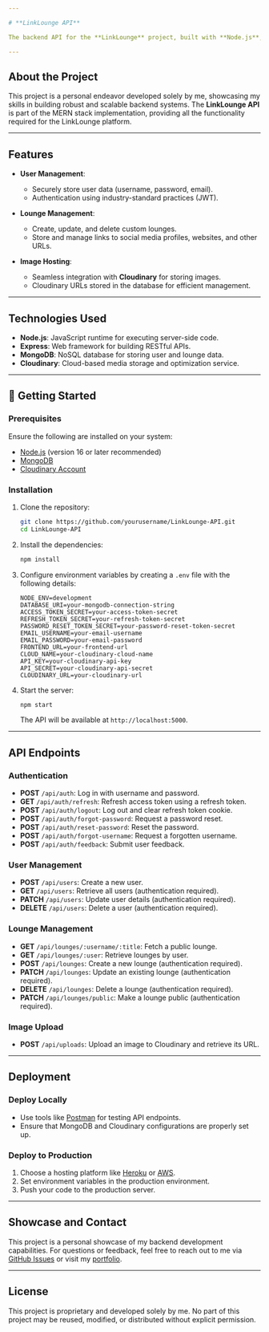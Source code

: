 ```yaml
---

# **LinkLounge API**

The backend API for the **LinkLounge** project, built with **Node.js**, **Express**, and **MongoDB**. This API powers the LinkLounge platform, enabling users to create personalized lounges to share links, images, and social media profiles in a centralized, customizable space.

---
```


## **About the Project**

This project is a personal endeavor developed solely by me, showcasing my skills in building robust and scalable backend systems. The **LinkLounge API** is part of the MERN stack implementation, providing all the functionality required for the LinkLounge platform.

---

## **Features**

- **User Management**:  
  - Securely store user data (username, password, email).  
  - Authentication using industry-standard practices (JWT).

- **Lounge Management**:  
  - Create, update, and delete custom lounges.  
  - Store and manage links to social media profiles, websites, and other URLs.

- **Image Hosting**:  
  - Seamless integration with **Cloudinary** for storing images.  
  - Cloudinary URLs stored in the database for efficient management.

---

## **Technologies Used**

- **Node.js**: JavaScript runtime for executing server-side code.  
- **Express**: Web framework for building RESTful APIs.  
- **MongoDB**: NoSQL database for storing user and lounge data.  
- **Cloudinary**: Cloud-based media storage and optimization service.

---

## 🚀 **Getting Started**

### **Prerequisites**

Ensure the following are installed on your system:

- [Node.js](https://nodejs.org/) (version 16 or later recommended)  
- [MongoDB](https://www.mongodb.com/try/download/community)  
- [Cloudinary Account](https://cloudinary.com/)

### **Installation**

1. Clone the repository:
   ```bash
   git clone https://github.com/yourusername/LinkLounge-API.git
   cd LinkLounge-API
   ```
2. Install the dependencies:
   ```bash
   npm install
   ```

3. Configure environment variables by creating a `.env` file with the following details:
   ```env
   NODE_ENV=development
   DATABASE_URI=your-mongodb-connection-string
   ACCESS_TOKEN_SECRET=your-access-token-secret
   REFRESH_TOKEN_SECRET=your-refresh-token-secret
   PASSWORD_RESET_TOKEN_SECRET=your-password-reset-token-secret
   EMAIL_USERNAME=your-email-username
   EMAIL_PASSWORD=your-email-password
   FRONTEND_URL=your-frontend-url
   CLOUD_NAME=your-cloudinary-cloud-name
   API_KEY=your-cloudinary-api-key
   API_SECRET=your-cloudinary-api-secret
   CLOUDINARY_URL=your-cloudinary-url
   ```

4. Start the server:
   ```bash
   npm start
   ```
   The API will be available at `http://localhost:5000`.

---

## **API Endpoints**

### **Authentication**

- **POST** `/api/auth`: Log in with username and password.  
- **GET** `/api/auth/refresh`: Refresh access token using a refresh token.  
- **POST** `/api/auth/logout`: Log out and clear refresh token cookie.  
- **POST** `/api/auth/forgot-password`: Request a password reset.  
- **POST** `/api/auth/reset-password`: Reset the password.  
- **POST** `/api/auth/forgot-username`: Request a forgotten username.  
- **POST** `/api/auth/feedback`: Submit user feedback.

### **User Management**

- **POST** `/api/users`: Create a new user.  
- **GET** `/api/users`: Retrieve all users (authentication required).  
- **PATCH** `/api/users`: Update user details (authentication required).  
- **DELETE** `/api/users`: Delete a user (authentication required).

### **Lounge Management**

- **GET** `/api/lounges/:username/:title`: Fetch a public lounge.  
- **GET** `/api/lounges/:user`: Retrieve lounges by user.  
- **POST** `/api/lounges`: Create a new lounge (authentication required).  
- **PATCH** `/api/lounges`: Update an existing lounge (authentication required).  
- **DELETE** `/api/lounges`: Delete a lounge (authentication required).  
- **PATCH** `/api/lounges/public`: Make a lounge public (authentication required).

### **Image Upload**

- **POST** `/api/uploads`: Upload an image to Cloudinary and retrieve its URL.

---

## **Deployment**

### **Deploy Locally**

- Use tools like [Postman](https://www.postman.com/) for testing API endpoints.  
- Ensure that MongoDB and Cloudinary configurations are properly set up.

### **Deploy to Production**

1. Choose a hosting platform like [Heroku](https://www.heroku.com/) or [AWS](https://aws.amazon.com/).  
2. Set environment variables in the production environment.  
3. Push your code to the production server.

---

## **Showcase and Contact**

This project is a personal showcase of my backend development capabilities. For questions or feedback, feel free to reach out to me via [GitHub Issues](https://github.com/yourusername/LinkLounge-API/issues) or visit my [portfolio](https://yourportfolio.com).

---

## **License**

This project is proprietary and developed solely by me. No part of this project may be reused, modified, or distributed without explicit permission.
